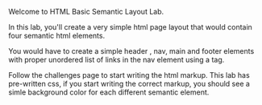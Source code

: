 Welcome to HTML Basic Semantic Layout Lab.

In this lab, you'll create a very simple html page layout that would contain four semantic html elements.

You would have to create a simple header , nav, main and footer elements with proper unordered list of links in the nav element using a tag.

Follow the challenges page to start writing the html markup. This lab has pre-written css, if you start writing the correct markup, you should see a simle background color for each different semantic element.